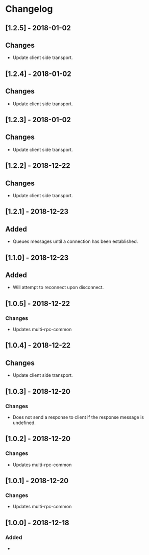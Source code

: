 # Changelog

## [1.2.5] - 2018-01-02 
## Changes
- Update client side transport.

## [1.2.4] - 2018-01-02 
## Changes
- Update client side transport.

## [1.2.3] - 2018-01-02 
## Changes
- Update client side transport.

## [1.2.2] - 2018-12-22 
## Changes
- Update client side transport.

## [1.2.1] - 2018-12-23
## Added
- Queues messages until a connection has been established.

## [1.1.0] - 2018-12-23
## Added
- Will attempt to reconnect upon disconnect.

## [1.0.5] - 2018-12-22
### Changes
- Updates multi-rpc-common

## [1.0.4] - 2018-12-22 
## Changes
- Update client side transport.

## [1.0.3] - 2018-12-20
### Changes
- Does not send a response to client if the response message is undefined.

## [1.0.2] - 2018-12-20
### Changes
- Updates multi-rpc-common

## [1.0.1] - 2018-12-20
### Changes
- Updates multi-rpc-common

## [1.0.0] - 2018-12-18
### Added
- 